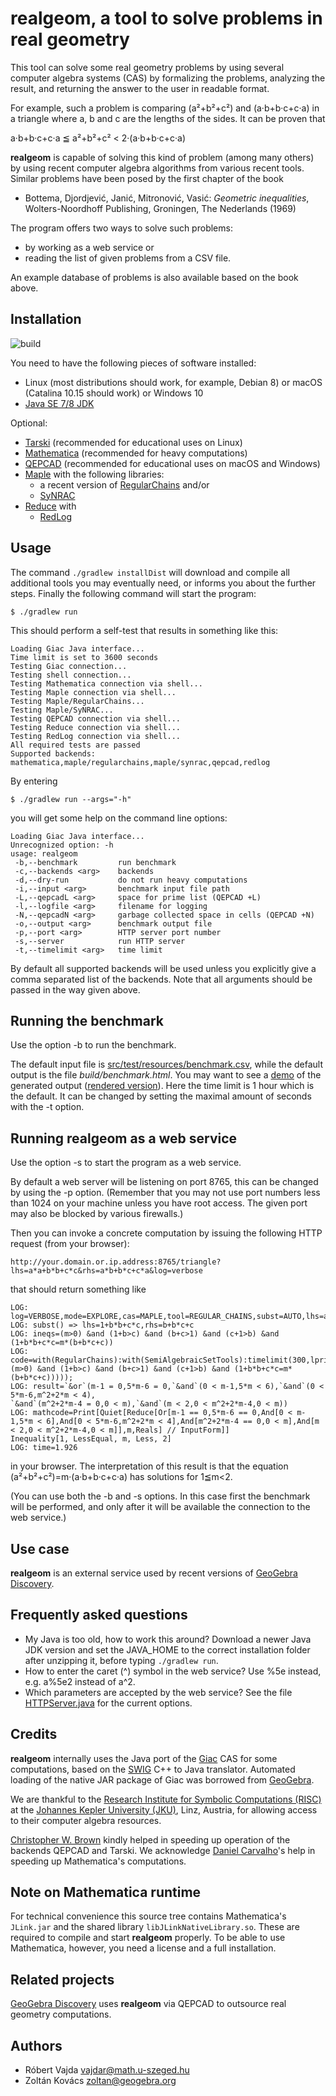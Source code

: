 # realgeom, a tool to solve problems in real geometry #
This tool can solve some real geometry problems
by using several computer algebra systems (CAS)
by formalizing the problems, analyzing the
result, and returning the answer to the user in readable format.

For example, such a problem is comparing (a²+b²+c²) and (a·b+b·c+c·a) in
a triangle where a, b and c are the lengths of the sides. It can be
proven that

a·b+b·c+c·a ≦ a²+b²+c² < 2·(a·b+b·c+c·a)

**realgeom** is capable of solving this kind of problem (among many others) by using recent computer
algebra algorithms from various recent tools. Similar problems have been
posed by the first chapter of the book

* Bottema, Djordjević, Janić, Mitronović, Vasić:
  _Geometric inequalities_, Wolters-Noordhoff Publishing, Groningen, The Nederlands (1969)

The program offers two ways to solve such problems:

* by working as a web service or
* reading the list of given problems from a CSV file.

An example database of problems is also available based on
the book above. 

## Installation ##

![build](https://github.com/kovzol/realgeom/workflows/build/badge.svg)

You need to have the following pieces of software installed:

* Linux (most distributions should work, for example, Debian 8) or macOS (Catalina 10.15 should work) or Windows 10
* [Java SE 7/8 JDK](http://www.oracle.com/technetwork/java/javase/downloads/jdk8-downloads-2133151.html)

Optional:

* [Tarski](https://github.com/chriswestbrown/tarski) (recommended for educational uses on Linux)
* [Mathematica](https://www.wolfram.com/mathematica/) (recommended for heavy computations)
* [QEPCAD](https://www.usna.edu/CS/qepcadweb/B/QEPCAD.html) (recommended for educational uses on macOS and Windows)
* [Maple](https://www.maplesoft.com/) with the following libraries:
  * a recent version of [RegularChains](http://www.regularchains.org/) and/or
  * [SyNRAC](http://www.fujitsu.com/jp/group/labs/en/resources/tech/announced-tools/synrac/)
* [Reduce](http://www.reduce-algebra.com/) with
  * [RedLog](http://www.redlog.eu/)

## Usage ##
The command `./gradlew installDist` will download and compile
all additional tools you may
eventually need, or informs you about the further steps.
Finally the following command will start the program:

    $ ./gradlew run

This should perform a self-test that results in something like this:
```
Loading Giac Java interface...
Time limit is set to 3600 seconds
Testing Giac connection...
Testing shell connection...
Testing Mathematica connection via shell...
Testing Maple connection via shell...
Testing Maple/RegularChains...
Testing Maple/SyNRAC...
Testing QEPCAD connection via shell...
Testing Reduce connection via shell...
Testing RedLog connection via shell...
All required tests are passed
Supported backends: mathematica,maple/regularchains,maple/synrac,qepcad,redlog
```
By entering

    $ ./gradlew run --args="-h"
    
you will get some help on the command line options:
```
Loading Giac Java interface...
Unrecognized option: -h
usage: realgeom
 -b,--benchmark         run benchmark
 -c,--backends <arg>    backends
 -d,--dry-run           do not run heavy computations 
 -i,--input <arg>       benchmark input file path
 -L,--qepcadL <arg>     space for prime list (QEPCAD +L)
 -l,--logfile <arg>     filename for logging
 -N,--qepcadN <arg>     garbage collected space in cells (QEPCAD +N) 
 -o,--output <arg>      benchmark output file
 -p,--port <arg>        HTTP server port number
 -s,--server            run HTTP server
 -t,--timelimit <arg>   time limit
```
By default all supported backends will be used unless
you explicitly give a comma separated list of the
backends. Note that all arguments should be passed in the way given above.

## Running the benchmark ##
Use the option -b to run the benchmark.
 
The default input file is [src/test/resources/benchmark.csv](src/test/resources/benchmark.csv),
while the default output is the file *build/benchmark.html*.
You may want to see a [demo](demo/benchmark.html) of
the generated output ([rendered version](http://htmlpreview.github.io/?https://github.com/kovzol/realgeom/blob/master/demo/benchmark.html)).
Here the time limit is 1 hour which is the default. It can be changed by
setting the maximal amount of seconds with the -t option.

## Running realgeom as a web service ##

Use the option -s to start the program as a web service.

By default a web server will be listening on port 8765, this
can be changed by using the -p option. (Remember that you may
not use port numbers less than 1024 on your machine unless
you have root access. The given port may also be blocked
by various firewalls.)

Then you can invoke a concrete computation
by issuing the following HTTP request (from your browser):
```
http://your.domain.or.ip.address:8765/triangle?lhs=a*a+b*b+c*c&rhs=a*b+b*c+c*a&log=verbose
```
that should return something like
```
LOG: log=VERBOSE,mode=EXPLORE,cas=MAPLE,tool=REGULAR_CHAINS,subst=AUTO,lhs=a*a+b*b+c*c,rhs=a*b+b*c+c*a,timelimit=300
LOG: subst() => lhs=1+b*b+c*c,rhs=b+b*c+c
LOG: ineqs=(m>0) &and (1+b>c) &and (b+c>1) &and (c+1>b) &and (1+b*b+c*c=m*(b+b*c+c))
LOG: code=with(RegularChains):with(SemiAlgebraicSetTools):timelimit(300,lprint(QuantifierElimination(&E([b,c]),(m>0) &and (1+b>c) &and (b+c>1) &and (c+1>b) &and (1+b*b+c*c=m*(b+b*c+c)))));
LOG: result=`&or`(m-1 = 0,5*m-6 = 0,`&and`(0 < m-1,5*m < 6),`&and`(0 < 5*m-6,m^2+2*m < 4),
`&and`(m^2+2*m-4 = 0,0 < m),`&and`(m < 2,0 < m^2+2*m-4,0 < m))
LOG: mathcode=Print[Quiet[Reduce[Or[m-1 == 0,5*m-6 == 0,And[0 < m-1,5*m < 6],And[0 < 5*m-6,m^2+2*m < 4],And[m^2+2*m-4 == 0,0 < m],And[m < 2,0 < m^2+2*m-4,0 < m]],m,Reals] // InputForm]]
Inequality[1, LessEqual, m, Less, 2]
LOG: time=1.926
```
in your browser. The interpretation of this result is that the equation
(a²+b²+c²)=m·(a·b+b·c+c·a)
has solutions for 1≦m<2.

(You can use both the -b and -s options. In this case first
the benchmark will be performed, and only after it will
be available the connection to the web service.)

## Use case

**realgeom** is an external service used by recent versions of [GeoGebra Discovery](https://github.com/kovzol/geogebra-discovery).

## Frequently asked questions ##
* My Java is too old, how to work this around? Download a newer Java JDK version and set the JAVA_HOME to the correct installation folder after unzipping it, before typing `./gradlew run`.
* How to enter the caret (^) symbol in the web service? Use %5e instead, e.g. a%5e2 instead of a^2.
* Which parameters are accepted by the web service? See the file [HTTPServer.java](src/main/java/realgeom/HTTPServer.java) for the current options.

## Credits ##
**realgeom** internally uses the Java port of the [Giac](https://www-fourier.ujf-grenoble.fr/~parisse/giac.html) CAS for some
computations, based on the [SWIG](http://www.swig.org/) C++ to Java translator. Automated loading
of the native JAR package of Giac was borrowed from [GeoGebra](http://www.geogebra.org/).

We are thankful to the [Research Institute for Symbolic Computations (RISC)](http://www.risc.jku.at/) at
the [Johannes Kepler University (JKU)](http://www.jku.at/content), Linz, Austria, for allowing access to their
computer algebra resources.

[Christopher W. Brown](https://github.com/chriswestbrown) kindly helped in speeding up operation of the backends QEPCAD and Tarski.
We acknowledge [Daniel Carvalho](https://community.wolfram.com/web/danielscarvalho)'s help in speeding up
Mathematica's computations.

## Note on Mathematica runtime ##
For technical convenience this source tree contains Mathematica's `JLink.jar` and the shared library
`libJLinkNativeLibrary.so`.
These are required to compile and start **realgeom** properly. To be able to use Mathematica, however,
you need a license and a full installation.

## Related projects ##
[GeoGebra Discovery](https://github.com/kovzol/geogebra-discovery) uses **realgeom**
via QEPCAD to outsource real geometry computations.

## Authors ##
* Róbert Vajda <vajdar@math.u-szeged.hu>
* Zoltán Kovács <zoltan@geogebra.org>
